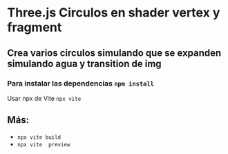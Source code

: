 # Three.js Circulos en shader vertex y fragment

## Crea varios circulos simulando que se expanden simulando agua y transition de img

### Para instalar las dependencias ``` npm install ```

Usar npx de Vite `` npx vite ``

## Más: 
- `npx vite build` 
- `npx vite  preview` 


